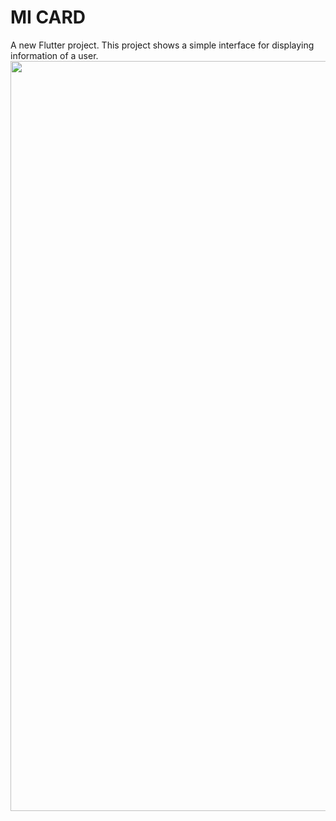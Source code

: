# MI CARD


A new Flutter project.
This project shows a simple interface for displaying information of a user.
<img src="https://i.ibb.co/6NgKnGc/Screenshot-2.png" height="1200">
